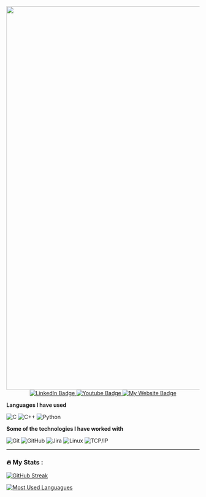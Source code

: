 
<!--<img src="git.png" alt="Alt text" title="">-->
<!-- ![Header](git.png) -->
<!-- ![GITGIF](https://github.com/Madhunc5229/Madhunc5229/assets/61328094/3261a2b5-b35c-44a7-bba5-4444b034e068) -->

<div id="header" align="center">
  <img src="GITGIF.gif" width="1000"/>
</div>

<div id="badges" align="center">
  <a href="https://www.linkedin.com/in/madhunc/">
    <img src="https://img.shields.io/badge/LinkedIn-blue?style=for-the-badge&logo=linkedin&logoColor=white" alt="LinkedIn Badge"/>
  </a>
  <a href="https://www.youtube.com/@madhunarrachittibabu2032/videos">
    <img src="https://img.shields.io/badge/YouTube-red?style=for-the-badge&logo=youtube&logoColor=white" alt="Youtube Badge"/>
  </a>
  <a href="https://madhunc5229.github.io/mnc/">
    <img src="https://img.shields.io/badge/Website-black?style=for-the-badge&logo=My website&logoColor=white" alt="My Website Badge"/>
  </a>
</div>
<img src="https://komarev.com/ghpvc/?username=Madhunc5229&style=flat-square&color=blue" alt=""/>

<!-- [![My Website](https://img.shields.io/badge/-ADAMALSTON.COM-000000?style=for-the-badge&logo=react&logoColor=white)](https://madhunc5229.github.io/mnc/) -->

**Languages I have used**

![C](https://img.shields.io/badge/-C-000000?style=flat&logo=C)
![C++](https://img.shields.io/badge/-C++-000000?style=flat&logo=C%2B%2B&logoColor=00599C)
![Python](https://img.shields.io/badge/-Python-000000?style=flat&logo=python)

**Some of the technologies I have worked with**

![Git](https://img.shields.io/badge/-Git-000000?style=flat&logo=git&logoColor=F05032)
![GitHub](https://img.shields.io/badge/-GitHub-000000?style=flat&logo=github&logoColor=FFFFFF)
![Jira](https://img.shields.io/badge/-Jira-000000?style=flat&logo=jira-software&logoColor=white&logoColor=0052CC)
![Linux](https://img.shields.io/badge/-Linux-000000?style=flat&logo=linux&logoColor=FCC624)
![TCP/IP](https://img.shields.io/badge/-TCP/IP-000000?style=flat&logo=cisco&logoColor=white)<!-- wi*quL3fcV -->

---

### :fire: My Stats :
[![GitHub Streak](http://github-readme-streak-stats.herokuapp.com?user=Madhunc5229&theme=radical&hide_border=true&mode=weekly)](https://git.io/streak-stats)

[![Most Used Languagues](https://github-readme-stats.vercel.app/api/top-langs/?username=Madhunc5229&layout=compact&theme=vision-friendly-dark)](https://github.com/anuraghazra/github-readme-stats)

<!-- <img align="" height='130px' src="https://github-readme-stats.vercel.app/api?username=adamalston&hide_title=true&show_icons=true&include_all_commits=true&line_height=21&bg_color=0,EC6C6C,FFD479,FFFC79,73FA79&theme=graywhite" /><img align="" height='130px' src="https://github-readme-stats.vercel.app/api/top-langs/?username=adamalston&hide_title=true&layout=compact&bg_color=0,73FA79,73FDFF,7A81FF&theme=graywhite" />

 -->

<!-- **Madhunc5229/Madhunc5229** is a ✨ _special_ ✨ repository because its `README.md` (this file) appears on your GitHub profile.

Here are some ideas to get you started:

- 🔭 I’m currently working on ...
- 🌱 I’m currently learning ...
- 👯 I’m looking to collaborate on ...
- 🤔 I’m looking for help with ...
- 💬 Ask me about ...
- 📫 How to reach me: ...
- 😄 Pronouns: ...
- ⚡ Fun fact: ... -->

